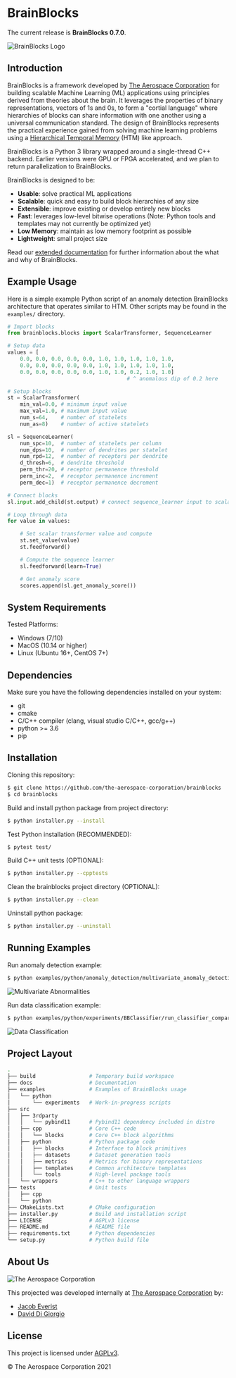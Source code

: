 # BrainBlocks

The current release is **BrainBlocks 0.7.0**.

![BrainBlocks Logo](docs/assets/brainblocks_logo.png "BrainBlocks")

## Introduction

BrainBlocks is a framework developed by [The Aerospace Corporation](http://aerospace.org) for building scalable Machine Learning (ML) applications using principles derived from theories about the brain.  It leverages the properties of binary representations, vectors of 1s and 0s, to form a "cortial language" where hierarchies of blocks can share information with one another using a universal communication standard.  The design of BrainBlocks represents the practical experience gained from solving machine learning problems using a [Hierarchical Temporal Memory](https://numenta.com/assets/pdf/biological-and-machine-intelligence/BAMI-Complete.pdf) (HTM) like approach. 

BrainBlocks is a Python 3 library wrapped around a single-thread C++ backend.  Earlier versions were GPU or FPGA accelerated, and we plan to return parallelization to BrainBlocks.

BrainBlocks is designed to be:

- **Usable**: solve practical ML applications
- **Scalable**: quick and easy to build block hierarchies of any size
- **Extensible**: improve existing or develop entirely new blocks
- **Fast**: leverages low-level bitwise operations (Note: Python tools and templates may not currently be optimized yet)
- **Low Memory**: maintain as low memory footprint as possible
- **Lightweight**: small project size

Read our [extended documentation](docs/extended_readme.md) for further information about the what and why of BrainBlocks.

## Example Usage

Here is a simple example Python script of an anomaly detection BrainBlocks architecture that operates similar to HTM.  Other scripts may be found in the `examples/` directory.

```python
# Import blocks
from brainblocks.blocks import ScalarTransformer, SequenceLearner

# Setup data
values = [
    0.0, 0.0, 0.0, 0.0, 0.0, 1.0, 1.0, 1.0, 1.0, 1.0,
    0.0, 0.0, 0.0, 0.0, 0.0, 1.0, 1.0, 1.0, 1.0, 1.0,
    0.0, 0.0, 0.0, 0.0, 0.0, 1.0, 1.0, 0.2, 1.0, 1.0]
                                      # ^ anomalous dip of 0.2 here

# Setup blocks
st = ScalarTransformer(
    min_val=0.0, # minimum input value
    max_val=1.0, # maximum input value
    num_s=64,    # number of statelets
    num_as=8)    # number of active statelets

sl = SequenceLearner(
    num_spc=10,  # number of statelets per column
    num_dps=10,  # number of dendrites per statelet
    num_rpd=12,  # number of receptors per dendrite
    d_thresh=6,  # dendrite threshold
    perm_thr=20, # receptor permanence threshold
    perm_inc=2,  # receptor permanence increment
    perm_dec=1)  # receptor permanence decrement

# Connect blocks
sl.input.add_child(st.output) # connect sequence_learner input to scalar_transformer output

# Loop through data
for value in values:

    # Set scalar transformer value and compute
    st.set_value(value)
    st.feedforward()

    # Compute the sequence learner
    sl.feedforward(learn=True)

    # Get anomaly score
    scores.append(sl.get_anomaly_score())
```

## System Requirements

Tested Platforms:

- Windows (7/10)
- MacOS (10.14 or higher)
- Linux (Ubuntu 16+, CentOS 7+)

## Dependencies

Make sure you have the following dependencies installed on your system:

- git
- cmake
- C/C++ compiler (clang, visual studio C/C++, gcc/g++)
- python >= 3.6
- pip

## Installation

Cloning this repository:

```bash
$ git clone https://github.com/the-aerospace-corporation/brainblocks
$ cd brainblocks
```

Build and install python package from project directory:

```bash
$ python installer.py --install
```

Test Python installation (RECOMMENDED):

```bash
$ pytest test/
```

Build C++ unit tests (OPTIONAL):

```bash
$ python installer.py --cpptests
```

Clean the brainblocks project directory (OPTIONAL):

```bash
$ python installer.py --clean
```

Uninstall python package:
```bash
$ python installer.py --uninstall
```

## Running Examples

Run anomaly detection example:

```bash
$ python examples/python/anomaly_detection/multivariate_anomaly_detection.py
```

![Multivariate Abnormalities](docs/assets/multivariate_abnormalities.png)

Run data classification example:

```bash
$ python examples/python/experiments/BBClassifier/run_classifier_comparison.py
```

![Data Classification](docs/assets/classifier_comparison.png)

## Project Layout

```bash
.
├── build                 # Temporary build workspace
├── docs                  # Documentation
├── examples              # Examples of BrainBlocks usage
│   └── python
│       └── experiments   # Work-in-progress scripts
├── src
│   ├── 3rdparty
│   │   └── pybind11      # Pybind11 dependency included in distro
│   ├── cpp               # Core C++ code
│   │   └── blocks        # Core C++ block algorithms
│   ├── python            # Python package code
│   │   ├── blocks        # Interface to block primitives
│   │   ├── datasets      # Dataset generation tools
│   │   ├── metrics       # Metrics for binary representations
│   │   ├── templates     # Common architecture templates
│   │   └── tools         # High-level package tools
│   └── wrappers          # C++ to other language wrappers
├── tests                 # Unit tests
│   ├── cpp
│   └── python
├── CMakeLists.txt        # CMake configuration
├── installer.py          # Build and installation script
├── LICENSE               # AGPLv3 license
├── README.md             # README file
├── requirements.txt      # Python dependencies
└── setup.py              # Python build file
```

## About Us

![The Aerospace Corporation](docs/assets/aero_logo.png "The Aerospace Corporation")

This projected was developed internally at [The Aerospace Corporation](http://aerospace.org) by:

- [Jacob Everist](https://github.com/jacobeverist)
- [David Di Giorgio](https://github.com/ddigiorg)

## License

This project is licensed under [AGPLv3](https://www.gnu.org/licenses/agpl-3.0.en.html).

© The Aerospace Corporation 2021
